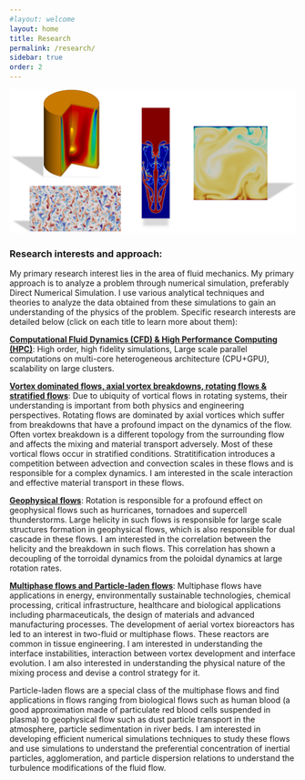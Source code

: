 ```yaml
---
#layout: welcome
layout: home
title: Research
permalink: /research/
sidebar: true
order: 2
---
```


 <img src="/assets/img/Research.png" usemap="#workmap">

 <map name="workmap">
  <area shape="rect" alt="Bubble-type vortex breakdown in the Vogel-Escudier flow" coords="81,0,250,205" href="/vorticity_dominated/">
  <area shape="rect" alt="Salt-finger convection in a double-periodic domain" coords="50,225,273,475" href="/geophysical/">
  <area shape="rect" alt="Rayleigh-Taylor instability" coords="309,50,390,325" href="/multiphase/">
  <area shape="rect" alt="Rayliegh-Benard convection in non-Boussinesq flow" coords="433,90,625,275" href="/hpc/">
 </map>

### Research interests and approach:
My primary research interest lies in the area of fluid mechanics.
My primary approach is to analyze a problem through numerical simulation, preferably Direct Numerical Simulation. I use various analytical techniques and theories to analyze the data obtained from these simulations to gain an understanding of the physics of the problem. Specific research interests are detailed below (click on each title to learn more about them):

[**Computational Fluid Dynamics (CFD) \& High Performance Computing (HPC)**](/hpc/): High order, high fidelity simulations, Large scale parallel computations on multi-core heterogeneous architecture (CPU+GPU), scalability on large clusters.

[**Vortex dominated flows, axial vortex breakdowns, rotating flows & stratified flows**](/vorticity_dominated/): Due to ubiquity of vortical flows in rotating systems, their understanding is important from both physics and engineering perspectives. Rotating flows are dominated by axial vortices which suffer from breakdowns that have a profound impact on the dynamics of the flow. Often vortex breakdown is a different topology from the surrounding flow and affects the mixing and material transport adversely. Most of these vortical flows occur in stratified conditions. Stratitification introduces a competition between advection and convection scales in these flows and is responsible for a complex dynamics. I am interested in the scale interaction and effective material transport in these flows.

[**Geophysical flows**](/geophysical/): Rotation is responsible for a profound effect on geophysical flows such as hurricanes, tornadoes and supercell thunderstorms. Large helicity in such flows is responsible for large scale structures formation in geophysical flows, which is also responsible for dual cascade in these flows. I am interested in the correlation between the helicity and the breakdown in such flows. This correlation has shown a decoupling of the torroidal dynamics from the poloidal dynamics at large rotation rates.

[**Multiphase flows and Particle-laden flows**](/multiphase/): Multiphase flows have applications in energy, environmentally sustainable technologies, chemical processing, critical infrastructure, healthcare and biological applications including pharmaceuticals, the design of materials and advanced manufacturing processes. The development of aerial vortex bioreactors has led to an interest in two-fluid or multiphase flows. These reactors are common in tissue engineering. I am interested in understanding the interface instabilities, interaction between vortex development and interface evolution. I am also interested in understanding the physical nature of the mixing process and devise a control strategy for it.

Particle-laden flows are a special class of the multiphase flows and find applications in flows ranging from  biological flows such as human blood (a good approximation made of particulate red blood cells suspended in plasma) to geophysical flow such as dust particle transport in the atmosphere, particle sedimentation in river beds. I am interested in developing efficient numerical simulations techniques to study these flows and use simulations to understand the preferential concentration of inertial particles, agglomeration, and particle dispersion relations to understand the turbulence modifications of the fluid flow.
